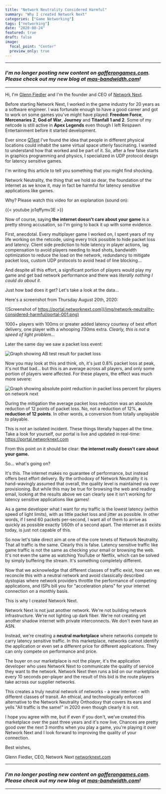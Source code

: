 ```yaml
---
title: "Network Neutrality Considered Harmful"
summary: "Why I created Network Next"
categories: ["Game Networking"]
tags: ["networking"]
date: "2020-08-24"
featured: true
draft: false
image:
  focal_point: "Center"
  preview_only: true
---
```


----- 

### _I'm no longer posting new content on [gafferongames.com](https://gafferongames.com). Please check out my new blog at [mas-bandwidth.com](https://mas-bandwidth.com/xdp-for-game-programmers)!_

-----

Hi, I'm [Glenn Fiedler](https://www.linkedin.com/in/glennfiedler/) and I'm the founder and CEO of [Network Next](https://networknext.com).

Before starting Network Next, I worked in the game industry for 20 years as a software engineer. I was fortunate enough to have a good career and got to work on some games you've might have played: **Freedom Force**, **Mercenaries 2**, **God of War**, **Journey** and **Titanfall 1 and 2**. Some of my netcode is still active in **Apex Legends** even though I left Respawn Entertainment before it started development.

Ever since [QTest](https://quake.fandom.com/wiki/Qtest) I've found the idea that people in different physical locations could inhabit the same virtual space utterly fascinating. I wanted to understand how that worked and be part of it. So, after a few false starts in graphics programming and physics, I specialized in UDP protocol design for latency sensitive games.

I'm writing this article to tell you something that you might find shocking. 

Network Neutrality, the thing that we hold so dear, the foundation of the internet as we know it, may in fact be harmful for latency sensitive applications like games.

Why? Please watch this video for an explanation (sound on):

{{< youtube jo1qffymv3E >}}

Now of course, saying **the internet doesn't care about your game** is a pretty strong accusation, so I'm going to back it up with some evidence.

First, anecdotal. Every multiplayer game I worked on, I spent years of my life working on the netcode, using every trick possible to hide packet loss and latency. Client side prediction to hide latency in player actions, lag compensation to avoid players needing to lead shots, bandwidth optimization to reduce the load on the network, redundancy to mitigate packet loss, custom UDP protocols to avoid head of line blocking...

And despite all this effort, a significant portion of players would play my game and get bad network performance and there was _literally nothing I could do about it_.

Just how bad does it get? Let's take a look at the data...

Here's a screenshot from Thursday August 20th, 2020:

![Screenshot of https://portal.networknext.com](/img/network-neutrality-considered-harmful/portal-001.png)

1000+ players with 100ms or greater added latency courtesy of best effort delivery, one player with a whooping 730ms extra. _Clearly, this is not a speed of light problem..._

Later the same day we saw a packet loss event:

![Graph showing AB test result for packet loss](/img/network-neutrality-considered-harmful/portal-002.png)

Now you may look at this and think, oh, it's just 0.8% packet loss at peak, it's not that bad... but this is an average across all players, and only some portion of players were affected. For these players, the effect was much more severe:

![Graph showing absolute point reduction in packet loss percent for players on network next](/img/network-neutrality-considered-harmful/portal-003.png)

During the mitigation the average packet loss reduction was an absolute reduction of 12 points of packet loss. No, not a reduction of 12%, **a reduction of 12 points**. In other words, a conversion from totally unplayable to playable.

This is not an isolated incident. These things literally happen all the time. Take a look for yourself, our portal is live and updated in real-time: https://portal.networknext.com

From this point on it should be clear: **the internet really doesn't care about your game.**

So... what's going on?

It's this. The internet makes no guarantee of performance, but instead offers best effort delivery. By the orthodoxy of Network Neutrality it is hand-wavingly assumed that overall, the quality level is maintained via over provisioning. But while this may be true for browsing the web and reading email, looking at the results above we can clearly see it isn't working for latency sensitive applications like games!

As a game developer what I want for my traffic is the lowest latency (within speed of light limits), with as little packet loss and jitter as possible. In other words, if I send 60 packets per-second, I want all of them to arrive as quickly as possible exactly 1/60th of a second apart. The internet as it exists today, is just not capable of this.

So now let's take direct aim at one of the core tenets of Network Neutrality. That all traffic is the same. Clearly this is false. Latency sensitive traffic like game traffic is not the same as checking your email or browsing the web. It's not even the same as watching YouTube or Netflix, which can be solved by simply buffering the stream. It's something completely different.

Now that we acknowledge that different classes of traffic exist, how can we reconcile this with a neutral network and avoid classically described dystopias where network providers throttle the performance of competing applications, and ISPs bill you for "acceleration plans" for your internet connection on a monthly basis.

This is why I created Network Next. 

Network Next is not just another network. We're not building network infrastructure. We're not lighting up dark fiber. We're not creating yet another shadow internet with private interconnects. We don't even have an ASN.

Instead, we're creating a **neutral marketplace** where networks compete to carry latency sensitive traffic. In this marketplace, networks cannot identify the application or even set a different price for different applications. They can only compete on performance and price.

The buyer on our marketplace is not the player, it's the application developer who uses Network Next to communicate the quality of service they want to the network. Network Next then runs a bid on our marketplace every 10 seconds per-player and the result of this bid is the route players take across our supplier networks.

This creates a truly neutral network of networks - a new internet - with different classes of transit. An ethical, and technologically enforced alternative to the Network Neutrality Orthodoxy that covers its ears and yells "All traffic is the same!" in 2020 even though clearly it is not.

I hope you agree with me, but if even if you don't, we've created this marketplace over the past three years and it's now live. Chances are pretty good over the next 3 months when you play a game, you're playing it over Network Next and I look forward to improving the quality of your connection.

Best wishes,

Glenn Fiedler, CEO, Network Next [networknext.com](https://networknext.com)

----- 

### _I'm no longer posting new content on [gafferongames.com](https://gafferongames.com). Please check out my new blog at [mas-bandwidth.com](https://mas-bandwidth.com/xdp-for-game-programmers)!_

-----
